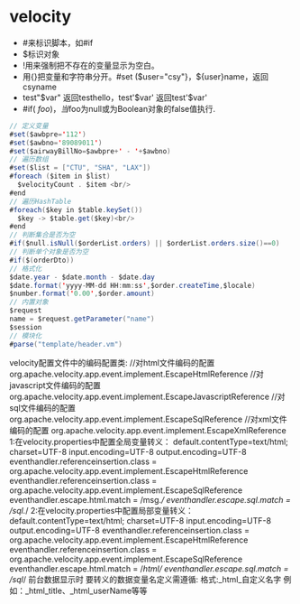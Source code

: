 # velocity
- \#来标识脚本，如#if
- $标识对象
- !用来强制把不存在的变量显示为空白。
- 用{}把变量和字符串分开。#set ($user="csy"}，${user}name，返回csyname
- test"$var" 返回testhello，test'$var' 返回test'$var'
- #if( $foo )，当$foo为null或为Boolean对象的false值执行.
~~~ java
// 定义变量
#set($awbpre='112')
#set($awbno='89089011')
#set($airwayBillNo=$awbpre+' - '+$awbno)
// 遍历数组
#set($list = ["CTU", "SHA", "LAX"])
#foreach ($item in $list)
  $velocityCount . $item <br/>
#end
// 遍历HashTable
#foreach($key in $table.keySet())
  $key -> $table.get($key)<br/>
#end
// 判断集合是否为空
#if($null.isNull($orderList.orders) || $orderList.orders.size()==0)
// 判断单个对象是否为空
#if($(orderDto))
// 格式化
$date.year - $date.month - $date.day
$date.format('yyyy-MM-dd HH:mm:ss',$order.createTime,$locale)
$number.format('0.00',$order.amount)
// 内置对象
$request
name = $request.getParameter("name")
$session
// 模块化
#parse("template/header.vm")
~~~

velocity配置文件中的编码配置类:
//对html文件编码的配置
org.apache.velocity.app.event.implement.EscapeHtmlReference
//对javascript文件编码的配置
org.apache.velocity.app.event.implement.EscapeJavascriptReference
//对sql文件编码的配置
org.apache.velocity.app.event.implement.EscapeSqlReference
//对xml文件编码的配置
org.apache.velocity.app.event.implement.EscapeXmlReference
1:在velocity.properties中配置全局变量转义：
default.contentType=text/html; charset=UTF-8
input.encoding=UTF-8
output.encoding=UTF-8
eventhandler.referenceinsertion.class = org.apache.velocity.app.event.implement.EscapeHtmlReference
eventhandler.referenceinsertion.class = org.apache.velocity.app.event.implement.EscapeSqlReference
eventhandler.escape.html.match = /msg.*/
eventhandler.escape.sql.match = /sql.*/
2:在velocity.properties中配置局部变量转义：
default.contentType=text/html; charset=UTF-8
input.encoding=UTF-8
output.encoding=UTF-8
eventhandler.referenceinsertion.class = org.apache.velocity.app.event.implement.EscapeHtmlReference
eventhandler.referenceinsertion.class = org.apache.velocity.app.event.implement.EscapeSqlReference
eventhandler.escape.html.match = /_html_*/
eventhandler.escape.sql.match = /_sql_*/
前台数据显示时 要转义的数据变量名定义需遵循:
格式:_html_自定义名字
例如：_html_title、_html_userName等等